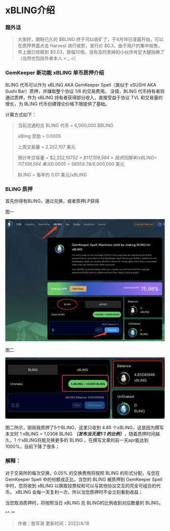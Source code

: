 # xBLING介绍

### 题外话

> 大家好，期盼已久的 $BLING 终于可以收矿了，于4月16日凌晨开始，可以在质押界面点击 Harvest 进行收割，发行价 $0.3，由于用户的集中抛售，早上就已经砸到 $0.03，跌幅10倍，没有及时卖掉的小伙伴肯定大腿拍麻了（当然也包括作者本人 > _ <）

### GemKeeper 新功能 xBLING 单币质押介绍

BLING 代币可以作为 xBLING AKA GemKeeper Spell（类似于 xSUSHI AKA Sushi Bar）质押，并赚取整个协议 1/6 的交易费用。 没错，BLING 代币持有者将通过质押，作为 xBLING 持有者获得部分收入，直接受益于协议 TVL 和交易量的增长，为 BLING 代币创建理论价格下限提供了基础。

计算方式如下：

> 当前流通的总 BLING 代币 = 6,000,000 $BLING
>
> xBling 奖励 = 0.0005
>
> 上周交易量 = 2,252,107 美元
>
> 预计年交易量 = $2,252,107*52 = $117,109,564 >
> 投资回报率/xBLING= 117,109,564 美元*0.0005 = 58554.78/6,000,000 美元
>
> BLING = 每年约 0.01 美元/xBLING 


### BLING 质押

首先你得有BLING，通过兑换，或者质押LP获得

图一

![](./xBLING/WX20220418-123536@2x.png)


图二

![](./xBLING/WX20220418-125708@2x.png)

图二所示，刚刚我质押了5个BLING，这里只收到 4.85 个xBLING，这是因为撰写本文时 1 xBLING = 1.0308 BLING ***（发布当天是1:1 的比例）***，随着质押时间越久，1 个xBLING将能兑换更多的 BLING 。在撰写文章的前一天apr能达到1000%，目前下降了很多；

### 解释：
对于交易所的每次交换，0.05% 的交换费用将按照 BLING 的形式分配，与您在 GemKeeper Spell 中的份额成正比。当您的 BLING 被质押到 GemKeeper Spell 中时，您将收到 xBLING 以换取投票权和可以与其他协议交互的完全可组合的代币。
xBLING 会每一天复利一次，所以当您质押时不会立刻看到收益；

当您取消质押时，将按照当日 xBLING 兑 BLING的比例收到对应数量的 BLING。

^_^ ^_^


> 作者：胜军哥 更新时间：2022/4/18